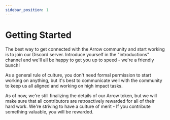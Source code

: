 ```yaml
---
sidebar_position: 1
---
```


# Getting Started

The best way to get connected with the Arrow community and start working is to join our Discord server. Introduce yourself in the "introductions" channel and we'll all be happy to get you up to speed - we're a friendly bunch!

As a general rule of culture, you don't need formal permission to start working on anything, but it's best to communicate well with the community to keep us all aligned and working on high impact tasks. 

As of now, we're still finalizing the details of our Arrow token, but we will make sure that all contributors are retroactively rewarded for all of their hard work. We're striving to have a culture of merit - If you contribute something valuable, you will be rewarded.